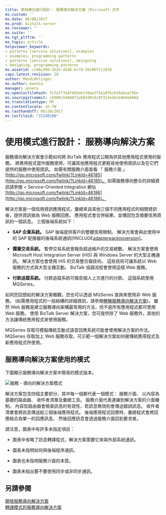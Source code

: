 ```yaml
---
title: 使用模式進行設計： 服務導向解決方案 |Microsoft 文件
ms.custom: ''
ms.date: 06/08/2017
ms.prod: biztalk-server
ms.reviewer: ''
ms.suite: ''
ms.tgt_pltfrm: ''
ms.topic: article
helpviewer_keywords:
- patterns [service solutions], examples
- examples, programming patterns
- patterns [service solutions], designing
- designing, programming patterns
ms.assetid: c196cd9d-2b2d-4548-bc7d-26196f7c2878
caps.latest.revision: 20
author: MandiOhlinger
ms.author: mandia
manager: anneta
ms.openlocfilehash: fcfa7f7e4f492de139ae3f5a10f6cb39abaa73be
ms.sourcegitcommit: cb908c540d8f1a692d01dc8f313e16cb4b4e696d
ms.translationtype: MT
ms.contentlocale: zh-TW
ms.lasthandoff: 09/20/2017
ms.locfileid: "22240190"
---
```

# <a name="designing-with-patterns-the-service-oriented-solution"></a>使用模式進行設計： 服務導向解決方案
服務導向解決方案會示範如何將 BizTalk 應用程式公開為供其他應用程式使用的服務。 將應用程式當作服務使用，可讓其他應用程式更輕易地使用資訊以及在它們提供的服務中使用資訊。 如需有關服務介面查看 「 服務介面 」 [http://go.microsoft.com/fwlink/?LinkId=46185](http://go.microsoft.com/fwlink/?LinkId=46185)。 如需服務導向整合的詳細資訊請參閱 < Service-Oriented Integration 網址[http://go.microsoft.com/fwlink/?LinkId=46186](http://go.microsoft.com/fwlink/?LinkId=46186)。  
  
 解決方案是一個信用資訊應用程式，彙總來自其他三個不同應用程式的相關資訊後，提供資訊做為 Web 服務回應。 應用程式會合併結果，並傳回包含摘要信用資訊的一個訊息。 三個後端系統如下：  
  
-   **SAP 企業系統。** SAP 後端提供客戶的整體信用限制。 解決方案會與此使用中的 SAP 配接器的後端系統通訊[!INCLUDE[adapterpacknoversion](../includes/adapterpacknoversion-md.md)]。  
  
-   **擱置交易系統。** 暫停交易系統會報告超過帳戶的交易總數。 解決方案會使用 Microsoft Host Integration Server (HIS) 與 Windows Server 的大型主機通訊。 解決方案也會使用 HIS 的交易整合器技術。 這些技術可讓系統以 Web 服務的方式與大型主機互動。 BizTalk 協調流程會使用這個 Web 服務。  
  
-   **付款追蹤系統。** 付款追蹤系統可報告個人上次進行的付款。 這個系統使用 MQSeries。  
  
 如同您回想起的解決方案概觀，您也可以透過 MQSeries 查詢來使用非 Web 服務。 (如需應用程式的一般結構的詳細資訊，請參閱[瞭解服務導向解決方案](../core/understanding-the-service-oriented-solution.md))。 雖然 Web 服務是建立服務導向架構最常用的方法，但不是所有應用程式都可使用 Web 服務。 使用 BizTalk Server 解決方案，您可提供除了 Web 服務外，其他的方法讓傳統應用程式來使用服務。  
  
 MQSeries 存取可模擬傳統互動式語音回應系統可能會使用解決方案的作法。 MQSeries 存取加上 Web 服務存取，可示範一個解決方案如何被傳統應用程式及新應用程式所使用。  
  
## <a name="patterns-used-in-the-service-oriented-solution"></a>服務導向解決方案使用的模式  
 下圖顯示服務導向解決方案中簡易的模式版本。  
  
 ![服務 &#45; 導向的解決方案模式](../core/media/service-oriented-solution-patterns.gif "Service_Oriented_Solution_Patterns")  
  
 解決方案包含四個主要部分，其中每一個都代表一個模式： 服務介面、 以內容為基礎的路由器、 收件者清單及彙總工具。 服務介面代表連線到解決方案的介面機制。 內容型路由器會檢查訊息的有效性，若訊息無效則會傳送錯誤訊息。 收件者清單會將訊息傳送給三個後端應用程式。 後端應用程式回應時，彙總程式會將回應結合為單一的回應訊息。 然後回應訊息會透過服務介面回到要求者。  
  
 請注意，圖表中有許多未指定項目：  
  
-   圖表中省略了訊息轉譯程式，解決方案需要它來與外部系統通訊。  
  
-   圖表未指明如何與後端程序通訊。  
  
-   圖表也未指明服務介面的本質。  
  
-   圖表未指出要不要使用同步或非同步通訊。  
  
## <a name="see-also"></a>另請參閱  
 [開發服務導向解決方案](../core/developing-a-service-oriented-solution.md)   
 [轉譯模式的服務導向解決方案](../core/translating-the-patterns-of-the-service-oriented-solution.md)